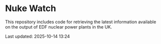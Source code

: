 # Nuke Watch

This repository includes code for retrieving the latest information available on the output of EDF nuclear power plants in the UK.

Last updated: 2025-10-14 13:24